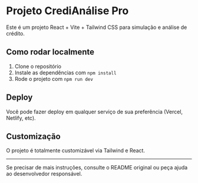 # Projeto CrediAnálise Pro

Este é um projeto React + Vite + Tailwind CSS para simulação e análise de crédito.

## Como rodar localmente

1. Clone o repositório
2. Instale as dependências com `npm install`
3. Rode o projeto com `npm run dev`

## Deploy

Você pode fazer deploy em qualquer serviço de sua preferência (Vercel, Netlify, etc).

## Customização

O projeto é totalmente customizável via Tailwind e React.

---

Se precisar de mais instruções, consulte o README original ou peça ajuda ao desenvolvedor responsável.
